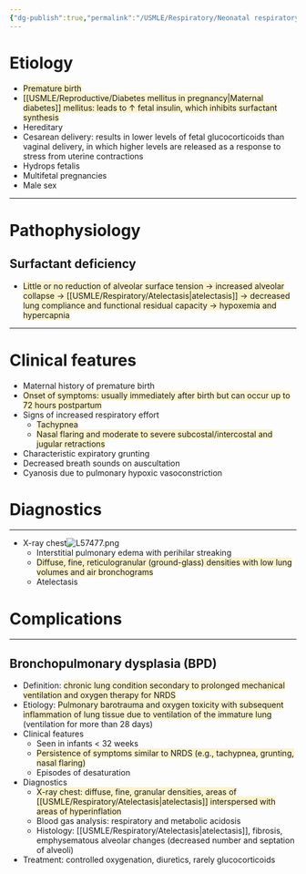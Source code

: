 ```yaml
---
{"dg-publish":true,"permalink":"/USMLE/Respiratory/Neonatal respiratory distress syndrome/","title":"Neonatal respiratory distress syndrome"}
---
```



# Etiology
- <span style="background:rgba(240, 200, 0, 0.2)">Premature birth</span>
- <span style="background:rgba(240, 200, 0, 0.2)">[[USMLE/Reproductive/Diabetes mellitus in pregnancy\|Maternal diabetes]] mellitus: leads to ↑ fetal insulin, which inhibits surfactant synthesis</span>
- Hereditary
- Cesarean delivery: results in lower levels of fetal glucocorticoids than vaginal delivery, in which higher levels are released as a response to stress from uterine contractions 
- Hydrops fetalis
- Multifetal pregnancies
- Male sex

---
# Pathophysiology
## Surfactant deficiency
- <span style="background:rgba(240, 200, 0, 0.2)">Little or no reduction of alveolar surface tension → increased alveolar collapse → [[USMLE/Respiratory/Atelectasis\|atelectasis]] → decreased lung compliance and functional residual capacity → hypoxemia and hypercapnia</span>

---
# Clinical features
- Maternal history of premature birth
- <span style="background:rgba(240, 200, 0, 0.2)">Onset of symptoms: usually immediately after birth but can occur up to 72 hours postpartum</span>
- Signs of increased respiratory effort
	- <span style="background:rgba(240, 200, 0, 0.2)">Tachypnea</span>
	- <span style="background:rgba(240, 200, 0, 0.2)">Nasal flaring and moderate to severe subcostal/intercostal and jugular retractions </span>
- Characteristic expiratory grunting 
- Decreased breath sounds on auscultation
- Cyanosis due to pulmonary hypoxic vasoconstriction

# Diagnostics
---
- X-ray chest![L57477.png](/img/user/appendix/L57477.png)
	- Interstitial pulmonary edema with perihilar streaking
	- <span style="background:rgba(240, 200, 0, 0.2)">Diffuse, fine, reticulogranular (ground-glass) densities with low lung volumes and air bronchograms</span> 
	- Atelectasis
# Complications
---
## Bronchopulmonary dysplasia (BPD)
- Definition: <span style="background:rgba(240, 200, 0, 0.2)">chronic lung condition secondary to prolonged mechanical ventilation and oxygen therapy for NRDS</span>
- Etiology: <span style="background:rgba(240, 200, 0, 0.2)">Pulmonary barotrauma and oxygen toxicity with subsequent inflammation of lung tissue due to ventilation of the immature lung </span>(ventilation for more than 28 days)
- Clinical features
	- Seen in infants < 32 weeks
	- <span style="background:rgba(240, 200, 0, 0.2)">Persistence of symptoms similar to NRDS (e.g., tachypnea, grunting, nasal flaring)</span>
	- Episodes of desaturation
- Diagnostics
	- <span style="background:rgba(240, 200, 0, 0.2)">X-ray chest: diffuse, fine, granular densities, areas of [[USMLE/Respiratory/Atelectasis\|atelectasis]] interspersed with areas of hyperinflation</span>
	- Blood gas analysis: respiratory and metabolic acidosis
	- Histology: [[USMLE/Respiratory/Atelectasis\|atelectasis]], fibrosis, emphysematous alveolar changes (decreased number and septation of alveoli)
- Treatment: controlled oxygenation, diuretics, rarely glucocorticoids
